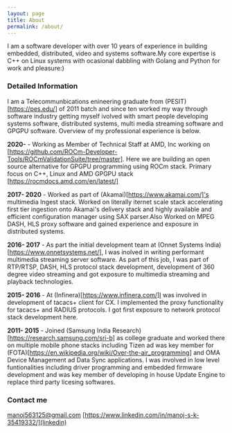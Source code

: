 ```yaml
---
layout: page
title: About
permalink: /about/
---
```

I am a software developer with over 10 years of experience in building embedded, distributed, video and systems software.My core expertise is C++ on Linux systems with ocasional dabbling with Golang and Python for work and pleasure:)

### Detailed Information
I am a Telecommunbications enineering graduate from (PESIT)[https://pes.edu/] of 2011 batch and since ten worked my way through software industry getting myself ivolved with smart people developing systems software, distributed systems, multi media streaming software and GPGPU software. Overview of my professional experience is below.

**2020-** - Working as Member of Technical Staff at AMD, Inc working on [https://github.com/ROCm-Developer-Tools/ROCmValidationSuite/tree/master]. Here we are building an open source alternative for GPGPU programming using ROCm stack. Primary focus on C++, Linux and AMD GPGPU stack [https://rocmdocs.amd.com/en/latest/]

**2017- 2020** - Worked as part of (Akamai)[https://www.akamai.com/]'s  multimedia Ingest stack. Worked on literally iternet scale stack accelerating first tier ingestion onto Akamai's delivery stack and highly available and efficient configuration manager using SAX parser.Also Worked on MPEG DASH, HLS proxy software and gained experience and exposure in distributed systems.

**2016- 2017** - As part the initial development team at (Onnet Systems India)[https://www.onnetsystems.net/], I was inolved in writing performant multimedia streaming server software. As part of this job, I was part of RTP/RTSP, DASH, HLS protocol stack development, development of 360 degree video streaming and got exposure to multimedia streaming and playback technologies.

**2015- 2016** - At (Infinera)[https://www.infinera.com/]I was involved in development of tacacs+ client for CX. I implemented the proxy functionality for tacacs+ and RADIUS protocols. I got first exposure to network protocol stack development here.

**2011- 2015** - Joined (Samsung India Research)[https://research.samsung.com/sri-b] as college graduate and worked there on multiple mobile phone stacks including Tizen ad was key member for (FOTA)[https://en.wikipedia.org/wiki/Over-the-air_programming] and OMA Device Management ad Data Sync applications. I was involved in low level funtionalities including driver programming and embedded firmware development and was key member of developing in house Update Engine to replace third party licesing softwares.



### Contact me

[manoj563125@gmail.com](mailto:manoj563125@gmail.com)
[https://www.linkedin.com/in/manoj-s-k-35419332/](linkedin)
